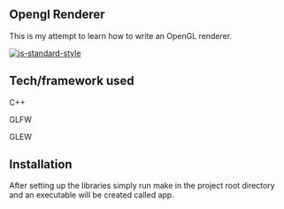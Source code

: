 ## Opengl Renderer
This is my attempt to learn how to write an OpenGL renderer.


[![js-standard-style](https://img.shields.io/badge/code%20style-standard-brightgreen.svg?style=flat)](https://github.com/feross/standard)
 
## Tech/framework used
C++

GLFW

GLEW

## Installation

After setting up the libraries simply run make in the project root directory and an executable will be created called app.

